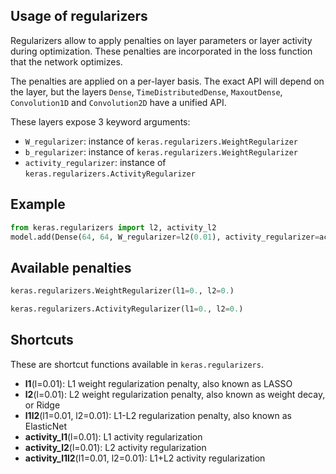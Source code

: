 ## Usage of regularizers

Regularizers allow to apply penalties on layer parameters or layer activity during optimization. These penalties are incorporated in the loss function that the network optimizes.

The penalties are applied on a per-layer basis. The exact API will depend on the layer, but the layers `Dense`, `TimeDistributedDense`, `MaxoutDense`, `Convolution1D` and `Convolution2D` have a unified API.

These layers expose 3 keyword arguments:

- `W_regularizer`: instance of `keras.regularizers.WeightRegularizer`
- `b_regularizer`: instance of `keras.regularizers.WeightRegularizer`
- `activity_regularizer`: instance of `keras.regularizers.ActivityRegularizer`


## Example

```python
from keras.regularizers import l2, activity_l2
model.add(Dense(64, 64, W_regularizer=l2(0.01), activity_regularizer=activity_l2(0.01)))
```

## Available penalties

```python
keras.regularizers.WeightRegularizer(l1=0., l2=0.)
```

```python
keras.regularizers.ActivityRegularizer(l1=0., l2=0.)
```

## Shortcuts

These are shortcut functions available in `keras.regularizers`.

- __l1__(l=0.01): L1 weight regularization penalty, also known as LASSO
- __l2__(l=0.01): L2 weight regularization penalty, also known as weight decay, or Ridge
- __l1l2__(l1=0.01, l2=0.01): L1-L2 regularization penalty, also known as ElasticNet
- __activity_l1__(l=0.01): L1 activity regularization
- __activity_l2__(l=0.01): L2 activity regularization
- __activity_l1l2__(l1=0.01, l2=0.01): L1+L2 activity regularization
